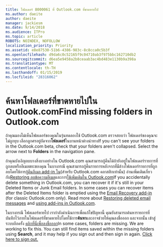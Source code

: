 ```yaml
---
title: โฟลเดอร์ 8000061 ที่ Outlook.com ที่ขาดหายไป
ms.author: daeite
author: daeite
manager: jackiesm
ms.date: 9/14/2018
ms.audience: ITPro
ms.topic: article
ROBOTS: NOINDEX, NOFOLLOW
localization_priority: Priority
ms.assetid: e8e87530-51b6-4386-983c-8c8cca0c5b3f
ms.openlocfilehash: d9da6c0c52165f9c04710ab3f975bbc162710db2
ms.sourcegitcommit: d6ea5e9458a2b8ceaab3ac4bd483e1130b9a398a
ms.translationtype: MT
ms.contentlocale: th-TH
ms.lasthandoff: 01/15/2019
ms.locfileid: "28316062"
---
```

# <a name="find-missing-folders-in-outlookcom"></a><span data-ttu-id="88963-102">ค้นหาโฟลเดอร์ที่ขาดหายไปใน Outlook.com</span><span class="sxs-lookup"><span data-stu-id="88963-102">Find missing folders in Outlook.com</span></span>

<span data-ttu-id="88963-p101">ถ้าคุณมองไม่เห็นโฟลเดอร์ของคุณในรุ่นทดลองใช้ Outlook.com ตรวจสอบว่า โฟลเดอร์ของคุณจะไม่ถูกยุบ เลือกลูกศรอยู่ถัดจาก**โฟลเดอร์**ในบานหน้าต่างนำทาง</span><span class="sxs-lookup"><span data-stu-id="88963-p101">If you can't see your folders in the Outlook.com beta, check that your folders aren't collapsed. Select the arrow next to **Folders** in the navigation pane.</span></span> 
  
<span data-ttu-id="88963-p102">ถ้าคุณบังเอิญลบบางสิ่งบางอย่างใน Outlook.com คุณสามารถกู้คืนได้ถ้ายังอยู่ในโฟลเดอร์รายการที่ถูกลบหรืออีเมลขยะของคุณ ในบางกรณี คุณสามารถกู้คืนรายการหลังจากที่มีล้างโฟลเดอร์รายการที่ถูกลบโดยใช้การ[กู้คืนอีเมล add-in ใน](https://appsource.microsoft.com/product/office/WA104380447)(สำหรับ Outlook.com คลาสสิกเท่านั้น) อ่านเพิ่มเติมเกี่ยวกับ[Restoring ลบข้อความอีเมล](https://support.office.com/article/cf06ab1b-ae0b-418c-a4d9-4e895f83ed50)และการ[ใช้เพิ่มเติมใน Outlook.com](https://support.office.com/article/a5672109-e4f3-4119-abea-72323e9653cf)</span><span class="sxs-lookup"><span data-stu-id="88963-p102">If you accidentally delete something in Outlook.com, you can recover it if it's still in your Deleted Items or Junk Email folders. In some cases you can recover items after the Deleted Items folder is emptied using the [Email Recovery add-in](https://appsource.microsoft.com/product/office/WA104380447) (for classic Outlook.com only). Read more about [Restoring deleted email messages](https://support.office.com/article/cf06ab1b-ae0b-418c-a4d9-4e895f83ed50) and [using add-ins in Outlook.com](https://support.office.com/article/a5672109-e4f3-4119-abea-72323e9653cf).</span></span>
  
<span data-ttu-id="88963-p103">ในบางกรณี โฟลเดอร์หายไป เรากำลังดำเนินการเพื่อแก้ไขปัญหานี้ คุณยังสามารถค้นหารายการที่บันทึกไว้ภายในโฟลเดอร์ที่ขาดหายไปโดยใช้การ**ค้นหา**และอาจช่วยให้คุณลงชื่อออก และจากนั้น เข้าสู่ระบบอีกครั้ง [คลิกที่นี่เพื่อลงชื่อออก](https://login.live.com/logout.srf)</span><span class="sxs-lookup"><span data-stu-id="88963-p103">In some cases, folders are missing. We are working to fix this. You can still find items saved within the missing folders using **Search**, and it may help if you sign out and then sign in again. [Click here to sign out.](https://login.live.com/logout.srf)</span></span>
  

